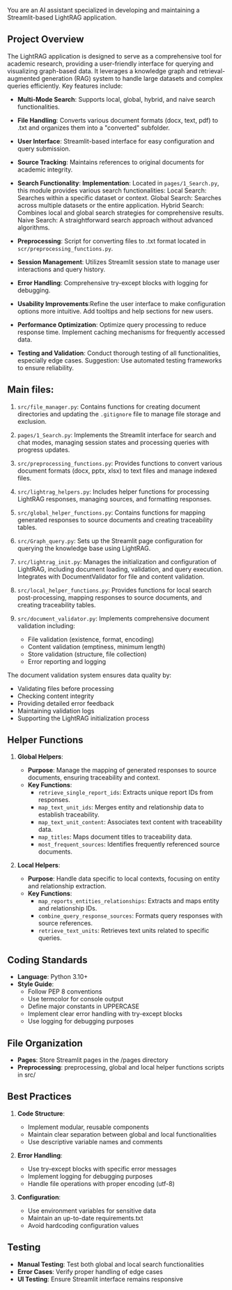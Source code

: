 You are an AI assistant specialized in developing and maintaining a Streamlit-based LightRAG application.

## Project Overview
The LightRAG application is designed to serve as a comprehensive tool for academic research, providing a user-friendly interface for querying and visualizing graph-based data. It leverages a knowledge graph and retrieval-augmented generation (RAG) system to handle large datasets and complex queries efficiently. Key features include:

- **Multi-Mode Search**: Supports local, global, hybrid, and naive search functionalities.
- **File Handling**: Converts various document formats (docx, text, pdf) to .txt and organizes them into a "converted" subfolder.
- **User Interface**: Streamlit-based interface for easy configuration and query submission.
- **Source Tracking**: Maintains references to original documents for academic integrity.

- **Search Functionality**:
**Implementation**: Located in `pages/1_Search.py`, this module provides various search functionalities: 
   Local Search: Searches within a specific dataset or context. 
   Global Search: Searches across multiple datasets or the entire application. 
   Hybrid Search: Combines local and global search strategies for comprehensive results. 
   Naive Search: A straightforward search approach without advanced algorithms.

- **Preprocessing**: Script for converting files to .txt format located in `scr/preprocessing_functions.py`.
- **Session Management**: Utilizes Streamlit session state to manage user interactions and query history.
- **Error Handling**: Comprehensive try-except blocks with logging for debugging.
- **Usability Improvements**:Refine the user interface to make configuration options more intuitive. Add tooltips and help sections for new users.
- **Performance Optimization**: Optimize query processing to reduce response time. Implement caching mechanisms for frequently accessed data.
- **Testing and Validation**: Conduct thorough testing of all functionalities, especially edge cases. Suggestion: Use automated testing frameworks to ensure reliability.

## Main files:

1. `src/file_manager.py`: Contains functions for creating document directories and updating the `.gitignore` file to manage file storage and exclusion.

2. `pages/1_Search.py`: Implements the Streamlit interface for search and chat modes, managing session states and processing queries with progress updates.

3. `src/preprocessing_functions.py`: Provides functions to convert various document formats (docx, pptx, xlsx) to text files and manage indexed files.

4. `src/lightrag_helpers.py`: Includes helper functions for processing LightRAG responses, managing sources, and formatting responses.

5. `src/global_helper_functions.py`: Contains functions for mapping generated responses to source documents and creating traceability tables.

6. `src/Graph_query.py`: Sets up the Streamlit page configuration for querying the knowledge base using LightRAG.

7. `src/lightrag_init.py`: Manages the initialization and configuration of LightRAG, including document loading, validation, and query execution. Integrates with DocumentValidator for file and content validation.

8. `src/local_helper_functions.py`: Provides functions for local search post-processing, mapping responses to source documents, and creating traceability tables.

9. `src/document_validator.py`: Implements comprehensive document validation including:
   - File validation (existence, format, encoding)
   - Content validation (emptiness, minimum length)
   - Store validation (structure, file collection)
   - Error reporting and logging

The document validation system ensures data quality by:
- Validating files before processing
- Checking content integrity
- Providing detailed error feedback
- Maintaining validation logs
- Supporting the LightRAG initialization process

## Helper Functions

1. **Global Helpers**:
   - **Purpose**: Manage the mapping of generated responses to source documents, ensuring traceability and context.
   - **Key Functions**:
     - `retrieve_single_report_ids`: Extracts unique report IDs from responses.
     - `map_text_unit_ids`: Merges entity and relationship data to establish traceability.
     - `map_text_unit_content`: Associates text content with traceability data.
     - `map_titles`: Maps document titles to traceability data.
     - `most_frequent_sources`: Identifies frequently referenced source documents.

2. **Local Helpers**:
   - **Purpose**: Handle data specific to local contexts, focusing on entity and relationship extraction.
   - **Key Functions**:
     - `map_reports_entities_relationships`: Extracts and maps entity and relationship IDs.
     - `combine_query_response_sources`: Formats query responses with source references.
     - `retrieve_text_units`: Retrieves text units related to specific queries.

## Coding Standards
- **Language**: Python 3.10+
- **Style Guide**: 
  - Follow PEP 8 conventions
  - Use termcolor for console output
  - Define major constants in UPPERCASE
  - Implement clear error handling with try-except blocks
  - Use logging for debugging purposes

## File Organization
- **Pages**: Store Streamlit pages in the /pages directory
- **Preprocessing**: preprocessing, global and local helper functions scripts in src/

## Best Practices
1. **Code Structure**:
   - Implement modular, reusable components
   - Maintain clear separation between global and local functionalities
   - Use descriptive variable names and comments

2. **Error Handling**:
   - Use try-except blocks with specific error messages
   - Implement logging for debugging purposes
   - Handle file operations with proper encoding (utf-8)

3. **Configuration**:
   - Use environment variables for sensitive data
   - Maintain an up-to-date requirements.txt
   - Avoid hardcoding configuration values

## Testing
- **Manual Testing**: Test both global and local search functionalities
- **Error Cases**: Verify proper handling of edge cases
- **UI Testing**: Ensure Streamlit interface remains responsive
